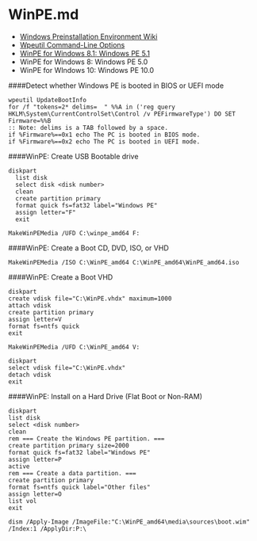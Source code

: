 WinPE.md
=======


+ [Windows Preinstallation Environment Wiki](https://en.wikipedia.org/wiki/Windows_Preinstallation_Environment)
+ [Wpeutil Command-Line Options](https://technet.microsoft.com/en-us/library/hh824818.aspx)
+ [WinPE for Windows 8.1: Windows PE 5.1 ](https://technet.microsoft.com/en-us/library/hh825110.aspx)
+ WinPE for Windows 8: Windows PE 5.0
+ WinPE for WIndows 10: Windows PE 10.0

####Detect whether Windows PE is booted in BIOS or UEFI mode
```
wpeutil UpdateBootInfo
for /f "tokens=2* delims=  " %%A in ('reg query HKLM\System\CurrentControlSet\Control /v PEFirmwareType') DO SET Firmware=%%B
:: Note: delims is a TAB followed by a space.
if %Firmware%==0x1 echo The PC is booted in BIOS mode.
if %Firmware%==0x2 echo The PC is booted in UEFI mode.
```
####WinPE: Create USB Bootable drive
```
diskpart
  list disk
  select disk <disk number>
  clean
  create partition primary
  format quick fs=fat32 label="Windows PE"
  assign letter="F"
  exit

MakeWinPEMedia /UFD C:\winpe_amd64 F:
```
####WinPE: Create a Boot CD, DVD, ISO, or VHD
```
MakeWinPEMedia /ISO C:\WinPE_amd64 C:\WinPE_amd64\WinPE_amd64.iso
```
####WinPE: Create a Boot VHD
```
diskpart
create vdisk file="C:\WinPE.vhdx" maximum=1000
attach vdisk
create partition primary
assign letter=V
format fs=ntfs quick
exit

MakeWinPEMedia /UFD C:\WinPE_amd64 V:

diskpart
select vdisk file="C:\WinPE.vhdx"
detach vdisk
exit
```
####WinPE: Install on a Hard Drive (Flat Boot or Non-RAM)
```
diskpart
list disk
select <disk number>
clean
rem === Create the Windows PE partition. ===
create partition primary size=2000
format quick fs=fat32 label="Windows PE"
assign letter=P
active
rem === Create a data partition. ===
create partition primary
format fs=ntfs quick label="Other files"
assign letter=O
list vol
exit

dism /Apply-Image /ImageFile:"C:\WinPE_amd64\media\sources\boot.wim" /Index:1 /ApplyDir:P:\
```
